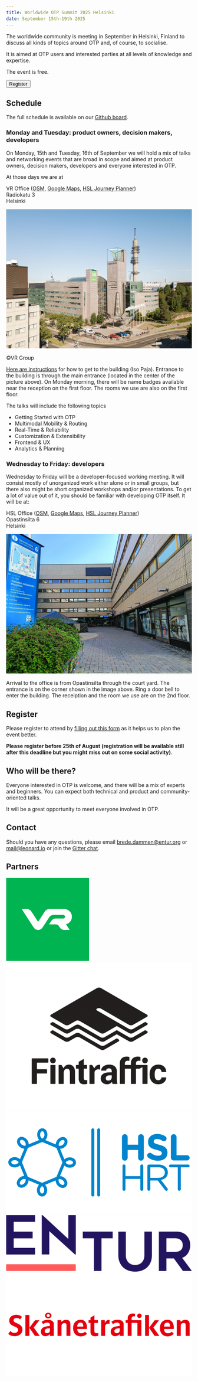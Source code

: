 ```yaml
---
title: Worldwide OTP Summit 2025 Helsinki
date: September 15th-19th 2025
---
```


The worldwide community is meeting in September in Helsinki, Finland to discuss all kinds of topics around OTP 
 and, of course, to socialise. 

It is aimed at OTP users and interested parties at all levels of knowledge and expertise.

The event is free.

<a href="https://docs.google.com/forms/d/e/1FAIpQLSdR363ujobEKi5g_cP96r6X4UVhGy2J7pyir5dbX-u9eQCJRg/viewform?usp=dialog" target="_blank">
 <button >Register</button>
</a>

## Schedule

The full schedule is available on our [Github board](https://github.com/orgs/opentripplanner/projects/4/views/1).

### Monday and Tuesday: product owners, decision makers, developers

On Monday, 15th and Tuesday, 16th of September we will hold a mix of talks and networking events that 
are broad in scope and aimed at product owners, decision makers, developers and everyone interested
in OTP.

At those days we are at

VR Office ([OSM](https://www.openstreetmap.org/way/445089820), [Google Maps](https://maps.app.goo.gl/Chwx64ioQZSgRzG28), [HSL Journey Planner](https://reittiopas.hsl.fi/en/reitti/POS/Iso%20Paja%2C%20Radiokatu%205%2C%20Helsinki%3A%3A60.203383%2C24.924894/?arriveBy=true&time=1757916000))  
Radiokatu 3  
Helsinki

![Iso Paja](img/isopaja.jpg)

©VR Group

[Here are instructions](https://isopaja.fi/en/home/#location) for how to get to the building (Iso Paja). Entrance to the building is through the main entrance (located in the center of the picture above). On Monday morning, there will be name badges available near the reception on the first floor. The rooms we use are also on the first floor.

The talks will include the following topics

- Getting Started with OTP
- Multimodal Mobility & Routing
- Real-Time & Reliability
- Customization & Extensibility
- Frontend & UX
- Analytics & Planning

### Wednesday to Friday: developers

Wednesday to Friday will be a developer-focused working meeting. It will consist mostly of unorganized
work either alone or in small groups, but there also might be short organized workshops and/or presentations.
To get a lot of value out of it, you should be familiar with developing OTP itself. It will be at:

HSL Office ([OSM](https://www.openstreetmap.org/node/2136579378), [Google Maps](https://maps.app.goo.gl/32ER7zoCjRn56u1v7), [HSL Journey Planner](https://reittiopas.hsl.fi/en/reitti/POS/Opastinsilta%206A%2C%20Helsinki%3A%3A60.199146%2C24.940544?arriveBy=true&time=1758088800))  
Opastinsilta 6  
Helsinki

![HSL Office](img/hsloffice.jpg)

Arrival to the office is from Opastinsilta through the court yard. The entrance is on the corner shown in the image above. Ring a door bell to enter the building. The receiption and the room we use are on the 2nd floor.

## Register

Please register to attend by [filling out this form](https://docs.google.com/forms/d/e/1FAIpQLSdR363ujobEKi5g_cP96r6X4UVhGy2J7pyir5dbX-u9eQCJRg/viewform?usp=dialog)
as it helps us to plan the event better.

<b>Please register before 25th of August (registration will be available still after this deadline but
you might miss out on some social activity)</b>.

## Who will be there?

Everyone interested in OTP is welcome, and there will be a mix of experts and beginners. You can
expect both technical and product and community-oriented talks.

It will be a great opportunity to meet everyone involved in OTP.

## Contact

Should you have any questions, please email [brede.dammen@entur.org](mailto:brede.dammen@entur.org) or 
[mail@leonard.io](mailto:mail@leonard.io) or join the [Gitter chat](https://gitter.im/opentripplanner/OpenTripPlanner).

## Partners

![VR](img/vr.png)
![Fintraffic](img/fintraffic.png)
![HSL](img/hsl.png)
![Entur](img/entur.png)
![Skanetrafiken](img/skanetrafiken.png)
